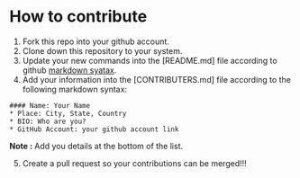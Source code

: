 How to contribute
================================
1. Fork this repo into your github account.
2. Clone down this repository to your system.
3. Update your new commands into the [README.md] file according to github [markdown syatax](https://guides.github.com/features/mastering-markdown/).
4. Add your information into the [CONTRIBUTERS.md] file according to the following markdown syntax:
```
#### Name: Your Name
* Place: City, State, Country
* BIO: Who are you?
* GitHub Account: your github account link
```
**Note :** Add you details at the bottom of the list.

5. Create a pull request so your contributions can be merged!!!